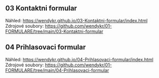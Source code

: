 ## 03 Kontaktni formular
Náhled: https://wendykr.github.io/03-Kontaktni-formular/index.html  
Zdrojové soubory: https://github.com/wendykr/01-FORMULARE/tree/main/03-Kontaktni-formular

## 04 Prihlasovaci formular
Náhled: https://wendykr.github.io/04-Prihlasovaci-formular/index.html  
Zdrojové soubory: https://github.com/wendykr/01-FORMULARE/tree/main/04-Prihlasovaci-formular
